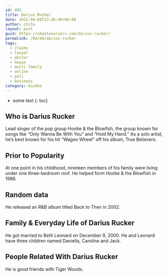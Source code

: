 ```yaml
---
id: 493
title: Darius Rucker
date: 2012-04-04T23:36:46+00:00
author: chito
layout: post
guid: https://ukdataservers.com/darius-rucker/
permalink: /04/04/darius-rucker
tags:
  - claims
  - lawyer
  - doctor
  - house
  - multi family
  - online
  - poll
  - business
category: Guides
---
```


* some text
{: toc}


## Who is  Darius Rucker
                  
                  
                  
Lead singer of the pop group Hootie & the Blowfish, the group known for songs like &#8220;Only Wanna Be With You&#8221; and &#8220;Hold My Hand.&#8221; As a solo artist, he&#8217;s best known for his hit &#8220;Wagon Wheel&#8221; off his album, True Believers. 
                  
                
                
                
## Prior to Popularity 
                  
                  
                  
At one point in his childhood, nineteen members of his family were living under one three-bedroom roof. He helped form Hootie & the Blowfish in 1986.
                  
                
                
                
## Random data 
                  
                  
                  
He released an R&B album titled Back to Then in 2002.
                  
                
                
                
## Family & Everyday Life of Darius Rucker
                  
                  
                  
He got married to Beth Leonard on December 9, 2000. He and Leonard have three children named Daniella, Caroline and Jack.
                  
                
                
                
## People Related With  Darius Rucker
                  
                  
                  
He is good friends with Tiger Woods.
                  
                
              
            
          
          
          
    
    
  

